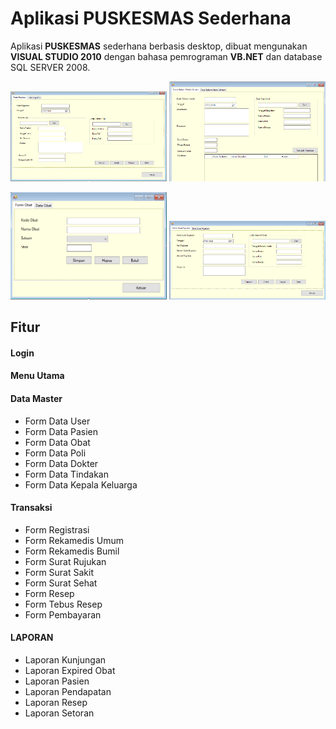 # Aplikasi PUSKESMAS Sederhana

Aplikasi <b>PUSKESMAS</b> sederhana berbasis desktop, dibuat mengunakan <b>VISUAL STUDIO 2010</b> dengan bahasa pemrograman <b>VB.NET</b> dan database SQL SERVER 2008.

<img src="PAGE1.PNG" width="250" alt="Aplikasi Puskesmas Sederhana"></img>
<img src="PAGE2.PNG" width="250" alt="Aplikasi Puskesmas Sederhana"></img><br/>

<img src="PAGE3.PNG" width="250" alt="Aplikasi Puskesmas Sederhana"></img>
<img src="PAGE4.PNG" width="250" alt="Aplikasi Puskesmas Sederhana"></img>

## Fitur
#### Login
#### Menu Utama
#### Data Master
- Form Data User
- Form Data Pasien
- Form Data Obat
- Form Data Poli
- Form Data Dokter
- Form Data Tindakan
- Form Data Kepala Keluarga
#### Transaksi
- Form Registrasi
- Form Rekamedis Umum
- Form Rekamedis Bumil
- Form Surat Rujukan
- Form Surat Sakit
- Form Surat Sehat
- Form Resep
- Form Tebus Resep
- Form Pembayaran
#### LAPORAN
- Laporan Kunjungan
- Laporan Expired Obat
- Laporan Pasien
- Laporan Pendapatan
- Laporan Resep
- Laporan Setoran
